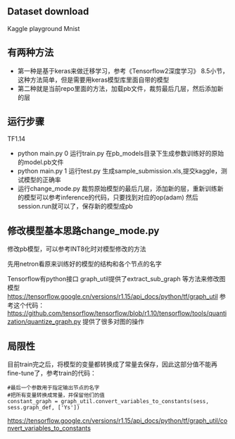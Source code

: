 ## Dataset download
Kaggle playground Mnist

## 有两种方法
* 第一种是基于keras来做迁移学习，参考《Tensorflow2深度学习》 8.5小节，这种方法简单，但是需要用keras模型库里面自带的模型
* 第二种就是当前repo里面的方法，加载pb文件，裁剪最后几层，然后添加新的层

## 运行步骤
TF1.14
* python main.py 0 运行train.py 在pb_models目录下生成参数训练好的原始的model.pb文件
* python main.py 1 运行test.py 生成sample_submission.xls,提交kaggle，测试模型的正确率
* 运行change_mode.py 裁剪原始模型的最后几层，添加新的层，重新训练新的模型可以参考inference的代码，只要找到对应的op(adam) 然后session.run就可以了，保存新的模型成pb

## 修改模型基本思路change_mode.py
修改pb模型，可以参考INT8化时对模型修改的方法

先用netron看原来训练好的模型的结构和各个节点的名字

Tensorflow有python接口
graph_util提供了extract_sub_graph 等方法来修改图模型
https://tensorflow.google.cn/versions/r1.15/api_docs/python/tf/graph_util
参考这个代码：
https://github.com/tensorflow/tensorflow/blob/r1.10/tensorflow/tools/quantization/quantize_graph.py
提供了很多对图的操作

## 局限性
目前train完之后，将模型的变量都转换成了常量去保存，因此这部分值不能再fine-tune了，参考train的代码：
```
#最后一个参数用于指定输出节点的名字
#把所有变量转换成常量，并保留他们的值
constant_graph = graph_util.convert_variables_to_constants(sess, sess.graph_def, ['Ys'])
```
https://tensorflow.google.cn/versions/r1.15/api_docs/python/tf/graph_util/convert_variables_to_constants
